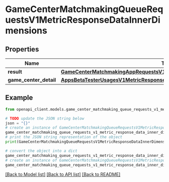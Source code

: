 # GameCenterMatchmakingQueueRequestsV1MetricResponseDataInnerDimensions


## Properties

Name | Type | Description | Notes
------------ | ------------- | ------------- | -------------
**result** | [**GameCenterMatchmakingAppRequestsV1MetricResponseDataInnerDimensionsResult**](GameCenterMatchmakingAppRequestsV1MetricResponseDataInnerDimensionsResult.md) |  | [optional] 
**game_center_detail** | [**AppsBetaTesterUsagesV1MetricResponseDataInnerDimensionsBetaTesters**](AppsBetaTesterUsagesV1MetricResponseDataInnerDimensionsBetaTesters.md) |  | [optional] 

## Example

```python
from openapi_client.models.game_center_matchmaking_queue_requests_v1_metric_response_data_inner_dimensions import GameCenterMatchmakingQueueRequestsV1MetricResponseDataInnerDimensions

# TODO update the JSON string below
json = "{}"
# create an instance of GameCenterMatchmakingQueueRequestsV1MetricResponseDataInnerDimensions from a JSON string
game_center_matchmaking_queue_requests_v1_metric_response_data_inner_dimensions_instance = GameCenterMatchmakingQueueRequestsV1MetricResponseDataInnerDimensions.from_json(json)
# print the JSON string representation of the object
print(GameCenterMatchmakingQueueRequestsV1MetricResponseDataInnerDimensions.to_json())

# convert the object into a dict
game_center_matchmaking_queue_requests_v1_metric_response_data_inner_dimensions_dict = game_center_matchmaking_queue_requests_v1_metric_response_data_inner_dimensions_instance.to_dict()
# create an instance of GameCenterMatchmakingQueueRequestsV1MetricResponseDataInnerDimensions from a dict
game_center_matchmaking_queue_requests_v1_metric_response_data_inner_dimensions_from_dict = GameCenterMatchmakingQueueRequestsV1MetricResponseDataInnerDimensions.from_dict(game_center_matchmaking_queue_requests_v1_metric_response_data_inner_dimensions_dict)
```
[[Back to Model list]](../README.md#documentation-for-models) [[Back to API list]](../README.md#documentation-for-api-endpoints) [[Back to README]](../README.md)


